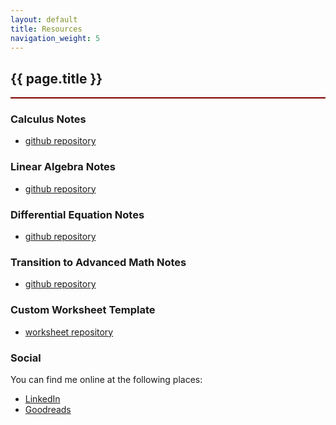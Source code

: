 ```yaml
---
layout: default
title: Resources
navigation_weight: 5
---
```

<div style="border-bottom: 2px  solid #800000;">

## {{ page.title }}

</div>

### Calculus Notes

+ [github repository](https://github.com/subhadipchowdhury/Notes_Calculus)

### Linear Algebra Notes

+ [github repository](https://github.com/subhadipchowdhury/Notes_LinAlg)

### Differential Equation Notes

+ [github repository](https://github.com/subhadipchowdhury/Notes_DiffEq)

### Transition to Advanced Math Notes

+ [github repository](https://github.com/subhadipchowdhury/Notes_Transition)

### Custom Worksheet Template

+ [worksheet repository](https://github.com/subhadipchowdhury/worksheet)

### Social

You can find me online at the following places:

+ [LinkedIn](https://www.linkedin.com/in/subhadipchowdhury/)
+ [Goodreads](https://www.goodreads.com/subhadip)

